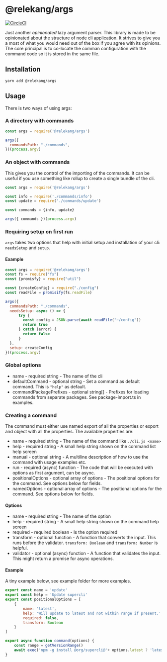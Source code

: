 # @relekang/args

[![CircleCI](https://circleci.com/gh/relekang/args/tree/master.svg?style=svg)](https://circleci.com/gh/relekang/args/tree/master)

Just another _opinionated_ lazy argument parser. This library is made to be
opinionated about the structure of node cli application. It strives to give
you a most of what you would need out of the box if you agree with its opinions.
The core principal is to co-locate the comman configuration with the command code
so it is stored in the same file.

## Installation

```
yarn add @relekang/args
```

## Usage

There is two ways of using args:


### A directory with commands

```javascript
const args = require('@relekang/args')

args({
  commandsPath: "./commands",
})(process.argv)
```

### An object with commands

This gives you the control of the importing of the commands. It can
be useful if you use something like rollup to create a single bundle 
of the cli.

```javascript
const args = require('@relekang/args')

const info = require('./commands/info')
const update = require('./commands/update')

const commands = {info, update}

args({ commands })(process.argv)
```

### Requiring setup on first run

`args` takes two options that help with initial setup and installation
of your cli: `needsSetup` and `setup`.

#### Example

```javascript
const args = require('@relekang/args')
const fs = require("fs")
const {promisfy} = require("util")

const {createConfig} = require("./config")
const readFile = promisify(fs.readFile)

args({
  commandsPath: "./commands",
  needsSetup: async () => {
      try {
        const config = JSON.parse(await readFile("~/config"))
        return true
      } catch (error) {
        return false
      }
  },
  setup: createConfig
})(process.argv)

````

### Global options 
* name - required string - The name of the cli
* defaultCommand - optional string - Set a command as default command. This is `"help"` as default.
* commandPackagePrefixes - optional string[] - Prefixes for loading commands from separate packages. See package-import.ts in examples.

### Creating a command

The command must either use named export of all the properties or 
export and object with all the properties. The available properties are:

* name - required string - The name of the command like `./cli.js <name>`
* help - required string - A small help string shown on the command list help screen
* manual - optional string - A multiline description of how to use the command with usage examples etc.
* run - required (async) function - The code that will be executed with options as first argument, can be async.
* positionalOptions - optional array of options - The positional options for the command. See options below for fields.
* namedOptions - optional array of options - The positional options for the command. See options below for fields.

#### Options
* name - required string - The name of the option
* help - required string - A small help string shown on the command help screen
* required - required boolean - Is the option required
* transform - optional function - A function that converts the input. This runs before the validator. `transform: Boolean` and `transform: Number` is helpful.
* validator - optional (async) function - A function that validates the input. This might return a promise for async operations.

#### Example

A tiny example below, see example folder for more examples.

```javascript
export const name = 'update'
export const help = 'Update supercli'
export const positionalOptions = [
    {
        name: 'latest', 
        help: 'Will update to latest and not within range if present.', 
        required: false, 
        transform: Boolean
    }
]

export async function command(options) {
    const range = getVersionRange()
    await exec('npm -g install @org/supercli@'+ options.latest ? 'latest' : range)
}
